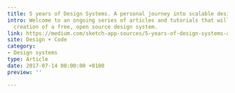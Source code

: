 ```yaml
---
title: 5 years of Design Systems. A personal journey into scalable design
intro: Welcome to an ongoing series of articles and tutorials that will lead to the
  creation of a free, open source design system.
link: https://medium.com/sketch-app-sources/5-years-of-design-systems-a-personal-journey-into-modulated-scale-able-design-ca1fd9b5cb26
site: Design + Code
category:
- Design systems
type: Article
date: 2017-07-14 00:00:00 +0100
preview: ''

---
```

